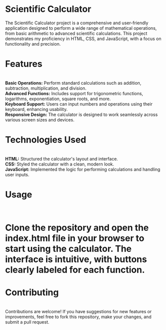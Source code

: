 # Scientific Calculator
The Scientific Calculator project is a comprehensive and user-friendly application designed to perform a wide range of mathematical operations, from basic arithmetic to advanced scientific calculations. This project demonstrates my proficiency in HTML, CSS, and JavaScript, with a focus on functionality and precision.
<br>
<h1>Features</h1>
<br>
<b>Basic Operations:</b> Perform standard calculations such as addition, subtraction, multiplication, and division.
<br>
<b>Advanced Functions:</b> Includes support for trigonometric functions, logarithms, exponentiation, square roots, and more.
<br>
<b>Keyboard Support:</b> Users can input numbers and operations using their keyboard, enhancing usability.
<br>
<b>Responsive Design:</b> The calculator is designed to work seamlessly across various screen sizes and devices.
<br>
<h1>Technologies Used</h1>
<br>
<b>HTML:</b> Structured the calculator's layout and interface.
<br>
<b>CSS:</b> Styled the calculator with a clean, modern look.
<br>
<b>JavaScript:</b> Implemented the logic for performing calculations and handling user inputs.
<br>
<h1>Usage<h1>
<br>
Clone the repository and open the index.html file in your browser to start using the calculator. The interface is intuitive, with buttons clearly labeled for each function.
<br>
<h1>Contributing</h1>
<br>
Contributions are welcome! If you have suggestions for new features or improvements, feel free to fork this repository, make your changes, and submit a pull request.
